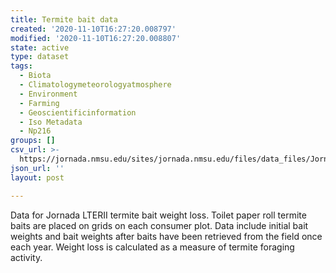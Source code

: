 ```yaml
---
title: Termite bait data
created: '2020-11-10T16:27:20.008797'
modified: '2020-11-10T16:27:20.008807'
state: active
type: dataset
tags:
  - Biota
  - Climatologymeteorologyatmosphere
  - Environment
  - Farming
  - Geoscientificinformation
  - Iso Metadata
  - Np216
groups: []
csv_url: >-
  https://jornada.nmsu.edu/sites/jornada.nmsu.edu/files/data_files/JornadaStudy_010_termite_bait_data.csv
json_url: ''
layout: post

---
```

<p>Data for Jornada LTERII termite bait weight loss. Toilet paper roll termite baits are placed on grids on each consumer plot. Data include initial bait weights and bait weights after baits have been retrieved from the field once each year. Weight loss is calculated as a measure of termite foraging activity.</p>

